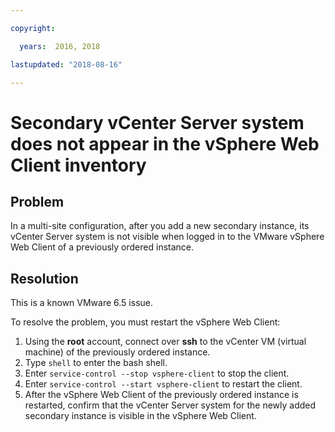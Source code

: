```yaml
---

copyright:

  years:  2016, 2018

lastupdated: "2018-08-16"

---
```


# Secondary vCenter Server system does not appear in the vSphere Web Client inventory

## Problem

In a multi-site configuration, after you add a new secondary instance, its vCenter Server system is not visible when logged in to the VMware vSphere Web Client of a previously ordered instance.

## Resolution

This is a known VMware 6.5 issue.

To resolve the problem, you must restart the vSphere Web Client:

1. Using the **root** account, connect over **ssh** to the vCenter VM (virtual machine) of the previously ordered instance.
2. Type ``shell`` to enter the bash shell.
3. Enter `service-control --stop vsphere-client` to stop the client.
4. Enter `service-control --start vsphere-client` to restart the client.
5. After the vSphere Web Client of the previously ordered instance is restarted, confirm that the vCenter Server system for the newly added secondary instance is visible in the vSphere Web Client.
